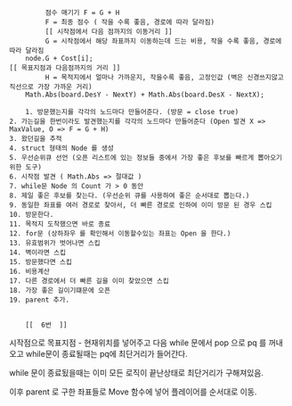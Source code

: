              점수 매기기 F = G + H
             F = 최종 점수 ( 작을 수록 좋음, 경로에 따라 달라짐)
             [[ 시작점에서 다음 점까지의 이동거리 ]]
             G = 시작점에서 해당 좌표까지 이동하는데 드는 비용, 작을 수록 좋음, 경로에 따라 달라짐
	 	node.G + Cost[i];
	[[ 목표지점과 다음점까지의 거리 ]]
             H = 목적지에서 얼마나 가까운지, 작을수록 좋음, 고정인값 (벽은 신경쓰지않고 직선으로 가장 가까운 거리)
		Math.Abs(board.DesY - NextY) + Math.Abs(board.DesX - NextX);
	
        1. 방문했는지를 각각의 노드마다 만들어준다. (방문 = close true)
	2. 가는길을 한번이라도 발견했는지를 각각의 노드마다 만들어준다 (Open 발견 X => MaxValue, O => F = G + H)
	3. 왔던길을 추적
	4. struct 형태의 Node 를 생성 
	5. 우선순위큐 선언 (오픈 리스트에 있는 정보들 중에서 가장 좋은 후보를 빠르게 뽑아오기 위한 도구)
	6. 시작점 발견 ( Math.Abs => 절대값 ) 
	7. while문 Node 의 Count 가 > 0 동안
	8. 제일 좋은 후보를 찾는다. (우선순위 큐를 사용하여 좋은 순서대로 뽑는다.)
	9. 동일한 좌표를 여러 경로로 찾아서, 더 빠른 경로로 인하여 이미 방문 된 경우 스킵
	10. 방문한다.
	11. 목적지 도착했으면 바로 종료
	12. for문 (상하좌우 를 확인해서 이동할수있는 좌표는 Open 을 한다.)
	13. 유효범위가 벗어나면 스킵
	14. 벽이라면 스킵
	15. 방문했다면 스킵
	16. 비용계산
	17. 다른 경로에서 더 빠른 길을 이미 찾았으면 스킵 
	18. 가장 좋은 길이기떄문에 오픈
	19. parent 추가.

	
		[[ 	6번 	]] 
시작점으로 목표지점 - 현재위치를 넣어주고 다음 while 문에서 pop 으로 pq 를 꺼내오고 while문이 종료될때는 pq에 최단거리가 들어간다.

while 문이 종료됬을때는 이미 모든 로직이 끝난상태로 최단거리가 구해져있음.

이후 parent 로 구한 좌표들로 Move 함수에 넣어 플레이어를 순서대로 이동.

```C#
```

